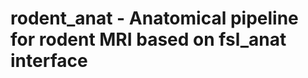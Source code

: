 rodent_anat - Anatomical pipeline for rodent MRI based on fsl_anat interface
============================================================================



